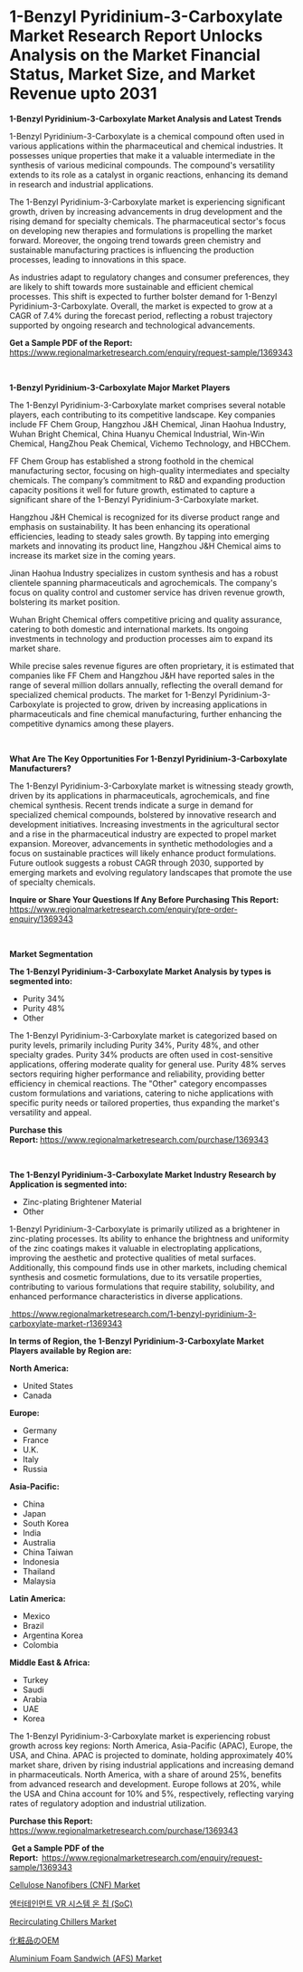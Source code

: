 <p><h1>1-Benzyl Pyridinium-3-Carboxylate Market Research Report Unlocks Analysis on the Market Financial Status, Market Size, and Market Revenue upto 2031</h1></p><p><strong>1-Benzyl Pyridinium-3-Carboxylate Market Analysis and Latest Trends</strong></p>
<p><p>1-Benzyl Pyridinium-3-Carboxylate is a chemical compound often used in various applications within the pharmaceutical and chemical industries. It possesses unique properties that make it a valuable intermediate in the synthesis of various medicinal compounds. The compound's versatility extends to its role as a catalyst in organic reactions, enhancing its demand in research and industrial applications.</p><p>The 1-Benzyl Pyridinium-3-Carboxylate market is experiencing significant growth, driven by increasing advancements in drug development and the rising demand for specialty chemicals. The pharmaceutical sector's focus on developing new therapies and formulations is propelling the market forward. Moreover, the ongoing trend towards green chemistry and sustainable manufacturing practices is influencing the production processes, leading to innovations in this space.</p><p>As industries adapt to regulatory changes and consumer preferences, they are likely to shift towards more sustainable and efficient chemical processes. This shift is expected to further bolster demand for 1-Benzyl Pyridinium-3-Carboxylate. Overall, the market is expected to grow at a CAGR of 7.4% during the forecast period, reflecting a robust trajectory supported by ongoing research and technological advancements.</p></p>
<p><strong>Get a Sample PDF of the Report:&nbsp;</strong> <a href="https://www.regionalmarketresearch.com/enquiry/request-sample/1369343">https://www.regionalmarketresearch.com/enquiry/request-sample/1369343</a></p>
<p>&nbsp;</p>
<p><strong>1-Benzyl Pyridinium-3-Carboxylate Major Market Players</strong></p>
<p><p>The 1-Benzyl Pyridinium-3-Carboxylate market comprises several notable players, each contributing to its competitive landscape. Key companies include FF Chem Group, Hangzhou J&H Chemical, Jinan Haohua Industry, Wuhan Bright Chemical, China Huanyu Chemical Industrial, Win-Win Chemical, HangZhou Peak Chemical, Vichemo Technology, and HBCChem. </p><p>FF Chem Group has established a strong foothold in the chemical manufacturing sector, focusing on high-quality intermediates and specialty chemicals. The company’s commitment to R&D and expanding production capacity positions it well for future growth, estimated to capture a significant share of the 1-Benzyl Pyridinium-3-Carboxylate market.</p><p>Hangzhou J&H Chemical is recognized for its diverse product range and emphasis on sustainability. It has been enhancing its operational efficiencies, leading to steady sales growth. By tapping into emerging markets and innovating its product line, Hangzhou J&H Chemical aims to increase its market size in the coming years.</p><p>Jinan Haohua Industry specializes in custom synthesis and has a robust clientele spanning pharmaceuticals and agrochemicals. The company's focus on quality control and customer service has driven revenue growth, bolstering its market position.</p><p>Wuhan Bright Chemical offers competitive pricing and quality assurance, catering to both domestic and international markets. Its ongoing investments in technology and production processes aim to expand its market share.</p><p>While precise sales revenue figures are often proprietary, it is estimated that companies like FF Chem and Hangzhou J&H have reported sales in the range of several million dollars annually, reflecting the overall demand for specialized chemical products. The market for 1-Benzyl Pyridinium-3-Carboxylate is projected to grow, driven by increasing applications in pharmaceuticals and fine chemical manufacturing, further enhancing the competitive dynamics among these players.</p></p>
<p>&nbsp;</p>
<p><strong>What Are The Key Opportunities For 1-Benzyl Pyridinium-3-Carboxylate Manufacturers?</strong></p>
<p><p>The 1-Benzyl Pyridinium-3-Carboxylate market is witnessing steady growth, driven by its applications in pharmaceuticals, agrochemicals, and fine chemical synthesis. Recent trends indicate a surge in demand for specialized chemical compounds, bolstered by innovative research and development initiatives. Increasing investments in the agricultural sector and a rise in the pharmaceutical industry are expected to propel market expansion. Moreover, advancements in synthetic methodologies and a focus on sustainable practices will likely enhance product formulations. Future outlook suggests a robust CAGR through 2030, supported by emerging markets and evolving regulatory landscapes that promote the use of specialty chemicals.</p></p>
<p><strong>Inquire or Share Your Questions If Any Before Purchasing This Report:</strong> <a href="https://www.regionalmarketresearch.com/enquiry/pre-order-enquiry/1369343">https://www.regionalmarketresearch.com/enquiry/pre-order-enquiry/1369343</a></p>
<p>&nbsp;</p>
<p><strong>Market Segmentation</strong></p>
<p><strong>The 1-Benzyl Pyridinium-3-Carboxylate Market Analysis by types is segmented into:</strong></p>
<p><ul><li>Purity 34%</li><li>Purity 48%</li><li>Other</li></ul></p>
<p><p>The 1-Benzyl Pyridinium-3-Carboxylate market is categorized based on purity levels, primarily including Purity 34%, Purity 48%, and other specialty grades. Purity 34% products are often used in cost-sensitive applications, offering moderate quality for general use. Purity 48% serves sectors requiring higher performance and reliability, providing better efficiency in chemical reactions. The "Other" category encompasses custom formulations and variations, catering to niche applications with specific purity needs or tailored properties, thus expanding the market's versatility and appeal.</p></p>
<p><strong>Purchase this Report:&nbsp;</strong><a href="https://www.regionalmarketresearch.com/purchase/1369343">https://www.regionalmarketresearch.com/purchase/1369343</a></p>
<p>&nbsp;</p>
<p><strong>The 1-Benzyl Pyridinium-3-Carboxylate Market Industry Research by Application is segmented into:</strong></p>
<p><ul><li>Zinc-plating Brightener Material</li><li>Other</li></ul></p>
<p><p>1-Benzyl Pyridinium-3-Carboxylate is primarily utilized as a brightener in zinc-plating processes. Its ability to enhance the brightness and uniformity of the zinc coatings makes it valuable in electroplating applications, improving the aesthetic and protective qualities of metal surfaces. Additionally, this compound finds use in other markets, including chemical synthesis and cosmetic formulations, due to its versatile properties, contributing to various formulations that require stability, solubility, and enhanced performance characteristics in diverse applications.</p></p>
<p><a href="https://www.regionalmarketresearch.com/1-benzyl-pyridinium-3-carboxylate-market-r1369343">&nbsp;https://www.regionalmarketresearch.com/1-benzyl-pyridinium-3-carboxylate-market-r1369343</a></p>
<p><strong>In terms of Region, the 1-Benzyl Pyridinium-3-Carboxylate Market Players available by Region are:</strong></p>
<p>
    <p> <strong> North America: </strong>
        <ul>
            <li>United States</li>
            <li>Canada</li>
        </ul>
        </p> 
    <p> <strong> Europe: </strong>
        <ul>
            <li>Germany</li>
            <li>France</li>
            <li>U.K.</li>
            <li>Italy</li>
            <li>Russia</li>
        </ul>
        </p> 
    <p> <strong> Asia-Pacific: </strong>
        <ul>
            <li>China</li>
            <li>Japan</li>
            <li>South Korea</li>
            <li>India</li>
            <li>Australia</li>
            <li>China Taiwan</li>
            <li>Indonesia</li>
            <li>Thailand</li>
            <li>Malaysia</li>
        </ul>
        </p> 
    <p> <strong> Latin America: </strong>
        <ul>
            <li>Mexico</li>
            <li>Brazil</li>
            <li>Argentina Korea</li>
            <li>Colombia</li>
        </ul>
        </p> 
    <p> <strong> Middle East & Africa: </strong>
        <ul>
            <li>Turkey</li>
            <li>Saudi</li>
            <li>Arabia</li>
            <li>UAE</li>
            <li>Korea</li>
        </ul>
    </p>
    </p>
<p><p>The 1-Benzyl Pyridinium-3-Carboxylate market is experiencing robust growth across key regions: North America, Asia-Pacific (APAC), Europe, the USA, and China. APAC is projected to dominate, holding approximately 40% market share, driven by rising industrial applications and increasing demand in pharmaceuticals. North America, with a share of around 25%, benefits from advanced research and development. Europe follows at 20%, while the USA and China account for 10% and 5%, respectively, reflecting varying rates of regulatory adoption and industrial utilization.</p></p>
<p><strong>Purchase this Report: </strong><a href="https://www.regionalmarketresearch.com/purchase/1369343">https://www.regionalmarketresearch.com/purchase/1369343</a></p>
<p>&nbsp;<strong>Get a Sample PDF of the Report:&nbsp;&nbsp;</strong><a href="https://www.regionalmarketresearch.com/enquiry/request-sample/1369343">https://www.regionalmarketresearch.com/enquiry/request-sample/1369343</a></p>
<p><strong></strong></p>
<p><p><a href="https://issuu.com/reportprime-2/docs/cellulose-nanofibers-cnf-market-siz_f51cd41eeb65ed">Cellulose Nanofibers (CNF) Market</a></p><p><a href="https://medium.com/@juliobeyter8767567/%EA%B8%80%EB%A1%9C%EB%B2%8C-%EC%97%94%ED%84%B0%ED%85%8C%EC%9D%B8%EB%A8%BC%ED%8A%B8-vr-%EC%8B%9C%EC%8A%A4%ED%85%9C-%EC%98%A8-%EC%B9%A9-soc-%EC%8B%9C%EC%9E%A5-%EB%B6%84%EC%84%9D-%EC%A3%BC%EC%9A%94-%EC%8B%9C%EC%9E%A5-%EB%8F%99%ED%96%A5-%EB%B0%8F-%EB%AF%B8%EB%9E%98-%EC%98%88%EC%B8%A1-2024-2031-85b5a8a48429">엔터테인먼트 VR 시스템 온 칩 (SoC)</a></p><p><a href="https://www.linkedin.com/pulse/unveiling-market-trends-global-recirculating-chillers-growth-gjsvc?trackingId=iH6LvFgGSyyx5jHnmZ3Org%3D%3D">Recirculating Chillers Market</a></p><p><a href="https://medium.com/@alioukaye1/%E6%88%90%E5%8A%9F%E3%81%B8%E3%81%AE%E6%88%A6%E7%95%A5%E7%9A%84%E3%83%AD%E3%83%BC%E3%83%89%E3%83%9E%E3%83%83%E3%83%97-%E3%82%B0%E3%83%AD%E3%83%BC%E3%83%90%E3%83%AB%E5%8C%96%E7%B2%A7%E5%93%81oem%E5%B8%82%E5%A0%B4%E5%88%86%E6%9E%90-2024-2031-d4f97227fc83">化粧品のOEM</a></p><p><a href="https://issuu.com/reportprime-2/docs/aluminium-foam-sandwich-afs-market-_3a9aedb32a9940">Aluminium Foam Sandwich (AFS) Market</a></p></p>
